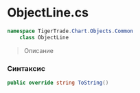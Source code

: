 
# ObjectLine.cs
```csharp
namespace TigerTrade.Chart.Objects.Common  
    class ObjectLine
```

> Описание

### Синтаксис
```csharp
public override string ToString()
```

